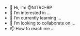 - 👋 Hi, I’m @NITRO-RP
- 👀 I’m interested in ...
- 🌱 I’m currently learning ...
- 💞️ I’m looking to collaborate on ...
- 📫 How to reach me ...

<!---
NITRO-RP/NITRO-RP  ✨ serveur rp sérieux 100% francai ✨ repository because its `README.md` (this file) appears on your GitHub profile.
You can click the Preview link to take a look at your changes.
--->
